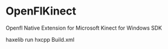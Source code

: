 OpenFlKinect
============

Openfl Native Extension for Microsoft Kinect for Windows SDK

haxelib run hxcpp Build.xml
